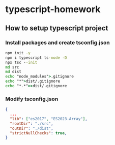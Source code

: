 # typescript-homework

## How to setup typescript project

### Install packages and create tsconfig.json
```cmd
npm init -y
npm i typescript ts-node -D
npx tsc --init
md src
md dist
echo "node_modules">.gitignore
echo "*">dist/.gitignore
echo "*.*">>dist/.gitignore
```

### Modify tsconfig.json
```JSON
{
  ...
  "lib": ["es2017", "ES2023.Array"],
  "rootDir": "./src",
  "outDir": "./dist",
  "strictNullChecks": true,
}
```